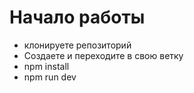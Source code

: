 # Начало работы

- клонируете репозиторий
- Создаете и переходите в свою ветку
- npm install
- npm run dev


